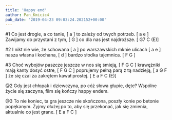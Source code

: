 ```yaml
---
title: 'Happy end'
author: Pan_Kmicic4
pub_date: '2019-04-23 09:03:24.202152+00:00'
---
```


#1
Co jest drogie, a co tanie, [ a ]
to zależy od twych potrzeb. [ a e ]
Zawijamy do przystani z tym, [ G ]
co dla nas jest najdroższe. [ G7 C (E)]

#2
I nikt nie wie, że schowana [ a ]
po warszawskich mknie ulicach [ a e ]
nasza własna i kochana, [ d ]
bardzo słodka tajemnica. [ F G ]

#3
Choć wybojów paszcze jeszcze w nos się śmieją, [ F G C ]
krawężniki mają kanty dosyć ostre, [ F G C ]
poprujemy pełną parą z tą nadzieją, [ a G F ]
że się czai za zakrętem kawał prostej. [ E a F C  (E)]

@2
Gdy jest chłopak i dziewczyna,
po cóż słowa głupie, dęte?
Wspólne życie się zaczyna,
film się kończy happy endem.

@3
To nie koniec, ta gra jeszcze nie skończona,
poszły konie po betonie popękanym.
Żyjmy dłużej po to, aby się przekonać,
jak się zmienia, aktualnie co jest grane. [ E a F C ]